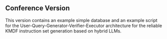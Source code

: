 ## Conference Version

This version contains an example simple database and an example script for the User-Query-Generator-Verifier-Executor architecture for the reliable KMDF instruction set generation based on hybrid LLMs. 
